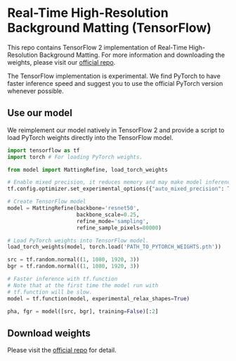 # Real-Time High-Resolution Background Matting (TensorFlow)

This repo contains TensorFlow 2 implementation of Real-Time High-Resolution Background Matting. For more information and downloading the weights, please visit our [official repo](https://github.com/PeterL1n/BackgroundMattingV2).

The TensorFlow implementation is experimental. We find PyTorch to have faster inference speed and suggest you to use the official PyTorch version whenever possible.

## Use our model

We reimplement our model natively in TensorFlow 2 and provide a script to load PyTorch weights directly into the TensorFlow model.

```python
import tensorflow as tf
import torch # For loading PyTorch weights.

from model import MattingRefine, load_torch_weights

# Enable mixed precision, it reduces memory and may make model inference faster.
tf.config.optimizer.set_experimental_options({"auto_mixed_precision": True})

# Create TensorFlow model
model = MattingRefine(backbone='resnet50',
                      backbone_scale=0.25,
                      refine_mode='sampling',
                      refine_sample_pixels=80000)

# Load PyTorch weights into TensorFlow model.
load_torch_weights(model, torch.load('PATH_TO_PYTORCH_WEIGHTS.pth'))

src = tf.random.normal((1, 1080, 1920, 3))
bgr = tf.random.normal((1, 1080, 1920, 3))

# Faster inference with tf.function
# Note that at the first time the model run with
# tf.function will be slow.
model = tf.function(model, experimental_relax_shapes=True)

pha, fgr = model([src, bgr], training=False)[:2]
```

## Download weights

Please visit the [official repo](https://github.com/PeterL1n/BackgroundMattingV2) for detail.
